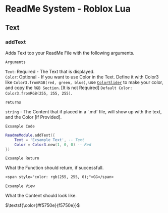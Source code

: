 # ReadMe System - Roblox Lua


## Text


### addText

Adds Text too your ReadMe File with the following arguments.

`Arguments`

`Text`: Required - The Text that is displayed. \
`Color`: Optional - If you want to use Color in the Text. Define it with Color3 like `Color3.fromRGB(red, green, blue)`, use [`ColorSlider`](https://www.google.com/search?q=color+slider&sca_esv=6436e396b7e6bdff&rlz=1C1GCEU_enNO1101NO1101&sxsrf=ADLYWIJOrEPtlZffwENon4R9RUfH6u19aQ%3A1732091252233&ei=dJ09Z_XzDbiQ1fIPh_208QQ&ved=0ahUKEwj1_brevuqJAxU4SFUIHYc-LU4Q4dUDCA8&uact=5&oq=color+slider&gs_lp=Egxnd3Mtd2l6LXNlcnAiDGNvbG9yIHNsaWRlcjILEAAYgAQYkQIYigUyBRAAGIAEMgoQABiABBhDGIoFMgsQABiABBiRAhiKBTIFEAAYgAQyBRAAGIAEMgUQABiABDIFEAAYgAQyBRAAGIAEMgUQABiABEj8MVDyH1ioMXAGeAGQAQCYAYkBoAHaCKoBBDEwLjK4AQPIAQD4AQGYAhKgAqUKwgIKEAAYsAMY1gQYR8ICDRAAGIAEGLADGEMYigXCAgsQLhiABBjRAxjHAcICBRAuGIAEwgINEAAYgAQYQxjJAxiKBcICCxAAGIAEGJIDGIoFwgILEC4YgAQYxwEYrwGYAwCIBgGQBgqSBwQxMy41oAelTQ&sclient=gws-wiz-serp) to make your color, and copy the `RGB Section`. [It is not Required] `Default Color: Color3.fromRGB(255, 255, 255)`.



`returns`

`string` - The Content that if placed in a '.md' file, will show up with the text, and the Color [if Provided].


`Exsample Code`

```lua
ReadmeModule.addText({
    Text = 'Exsample Text', -- Text
    Color = Color3.new(1, 0, 0) -- Red
})
```

`Exsample Return`

What the Function should return, if successfull.

```txt
<span style="color: rgb(255, 255, 0);">GG</span>
```

`Exsample View`

What the Content should look like.




$\textsf{\color{#f5750e}{f5750e}}$
